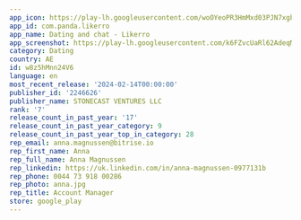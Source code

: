 ```yaml
---
app_icon: https://play-lh.googleusercontent.com/woOYeoPR3HmMxd03PJN7xgbHU5tkaeWaRfeOu0Hn5VBDYSWzje8L36OixmzC4VBOOpc
app_id: com.panda.likerro
app_name: Dating and chat - Likerro
app_screenshot: https://play-lh.googleusercontent.com/k6FZvcUaRl62AdeqMSFE33OWAgIIWUEQ_Q02mWUrciHhEr49eqFlIsGDOBtgRqYwXkL_
category: Dating
country: AE
id: w8z5hMnn24V6
language: en
most_recent_release: '2024-02-14T00:00:00'
publisher_id: '2246626'
publisher_name: STONECAST VENTURES LLC
rank: '7'
release_count_in_past_year: '17'
release_count_in_past_year_category: 9
release_count_in_past_year_top_in_category: 28
rep_email: anna.magnussen@bitrise.io
rep_first_name: Anna
rep_full_name: Anna Magnussen
rep_linkedin: https://uk.linkedin.com/in/anna-magnussen-0977131b
rep_phone: 0044 73 918 00286
rep_photo: anna.jpg
rep_title: Account Manager
store: google_play
---
```

